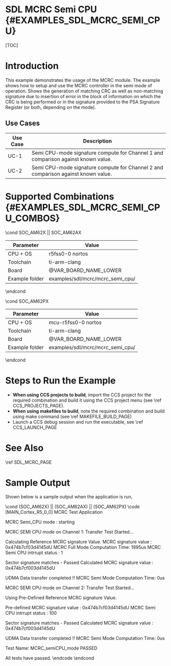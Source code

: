 # SDL MCRC Semi CPU {#EXAMPLES_SDL_MCRC_SEMI_CPU}

[TOC]

# Introduction

This example demonstrates the usage of the MCRC module. The example shows how to setup and use the MCRC controller in the semi mode of operation.
Shows the generation of matching CRC as well as non-matching signature due to insertion of error in the block of information on which the CRC
is being performed or in the signature provided to the PSA Signature Register (or both, depending on the mode).

Use Cases
---------

 Use Case | Description
 ---------|------------
 UC-1     | Semi CPU-mode signature compute for Channel 1 and comparison against known value.
 UC-2     | Semi CPU-mode signature compute for Channel 2 and comparison against known value.

# Supported Combinations {#EXAMPLES_SDL_MCRC_SEMI_CPU_COMBOS}

\cond SOC_AM62X || SOC_AM62AX

 Parameter      | Value
 ---------------|-----------
 CPU + OS       | r5fss0-0 nortos
 Toolchain      | ti-arm-clang
 Board          | @VAR_BOARD_NAME_LOWER
 Example folder | examples/sdl/mcrc/mcrc_semi_cpu/

\endcond

\cond SOC_AM62PX

 Parameter      | Value
 ---------------|-----------
 CPU + OS       | mcu-r5fss0-0 nortos
 Toolchain      | ti-arm-clang
 Board          | @VAR_BOARD_NAME_LOWER
 Example folder | examples/sdl/mcrc/mcrc_semi_cpu/

\endcond

# Steps to Run the Example

- **When using CCS projects to build**, import the CCS project for the required combination
  and build it using the CCS project menu (see \ref CCS_PROJECTS_PAGE).
- **When using makefiles to build**, note the required combination and build using
  make command (see \ref MAKEFILE_BUILD_PAGE)
- Launch a CCS debug session and run the executable, see \ref CCS_LAUNCH_PAGE

# See Also

\ref SDL_MCRC_PAGE

# Sample Output

Shown below is a sample output when the application is run,


\cond (SOC_AM62X) || (SOC_AM62AX) || (SOC_AM62PX)
\code
[MAIN_Cortex_R5_0_0]
 MCRC Test Application


MCRC Semi_CPU mode : starting


MCRC SEMI CPU mode on Channel 1: Transfer Test Started...

Calculating Reference MCRC signature Value.
 MCRC signature value : 0x474b7cf03d4145dU
MCRC Full Mode Computation Time: 1995us
MCRC Semi CPU intrrupt status : 1

Sector signature matches - Passed
Calculated MCRC signature value : 0x474b7cf003d4145dU

UDMA Data transfer completed !!
MCRC Semi Mode Computation Time: 0us

MCRC SEMI CPU mode on Channel 2: Transfer Test Started...

Using Pre-Defined Reference MCRC signature Value.

Pre-defined MCRC signature value : 0x474b7cf03d4145dU
MCRC Semi CPU intrrupt status : 100

Sector signature matches - Passed
Calculated MCRC signature value : 0x474b7cf003d4145dU

UDMA Data transfer completed !!
MCRC Semi Mode Computation Time: 0us

Test Name: MCRC_semiCPU_mode  PASSED

 All tests have passed.
\endcode
\endcond
